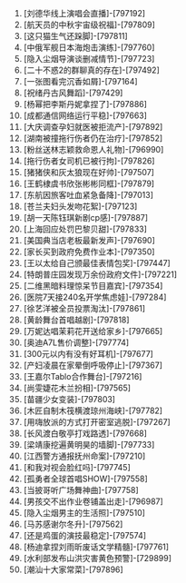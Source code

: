 
1. [刘德华线上演唱会直播]-[797192]
1. [航天员的中秋宇宙级祝福]-[797809]
1. [这只猫生气还跺脚]-[797811]
1. [中俄军舰日本海炮击演练]-[797760]
1. [隐入尘烟导演谈删减情节]-[797723]
1. [二十不惑2的群聊真的存在]-[797492]
1. [一张图看完沉香如屑]-[797164]
1. [祝绪丹古风舞蹈]-[797429]
1. [杨幂把李斯丹妮拿捏了]-[797886]
1. [成都通信网络运行平稳]-[797663]
1. [大庆调查孕妇就医被拒流产]-[797892]
1. [湖南被撞拖行伤者仍在治疗]-[797852]
1. [粉丝送林志颖救命恩人礼物]-[796990]
1. [拖行伤者女司机已被行拘]-[797826]
1. [猪猪侠和灰太狼现在好帅]-[797507]
1. [王鹤棣虞书欣张彬彬同框]-[797879]
1. [东航因旅客吐血紧急备降]-[797013]
1. [苍兰夫妇头发吻花絮]-[797123]
1. [胡一天陈钰琪新剧cp感]-[797887]
1. [上海回应处罚巴黎贝甜]-[797833]
1. [美国典当店老板最新发声]-[797690]
1. [家长买到政府免费作业本]-[797350]
1. [王以太给自己颁最佳表情包奖]-[797447]
1. [特朗普庄园发现万余份政府文件]-[797221]
1. [二维黑暗料理惊呆节目嘉宾]-[797354]
1. [医院7天接240名开学焦虑娃]-[797284]
1. [徐艺洋被全员投票淘汰]-[797861]
1. [黄龄舞台首唱越剧]-[797818]
1. [万妮达唱茉莉花开送给家乡]-[797665]
1. [奥迪A7L售价调整]-[797774]
1. [300元以内有没有好耳机]-[797677]
1. [产妇凌晨在家晕倒呼吸停止]-[797367]
1. [王嘉尔Tablo合作舞台]-[797216]
1. [尚雯婕花木兰扮相]-[797565]
1. [苗疆少女变装]-[797803]
1. [木匠自制木筏横渡琼州海峡]-[797782]
1. [用嗨放派的方式打开密室逃脱]-[797267]
1. [长风渡白敬亭打戏路透]-[797668]
1. [梁靖康挖遍黄明昊的墙脚]-[797733]
1. [江西警方通报抚州命案]-[797210]
1. [和我对视会脸红吗]-[797745]
1. [孤勇者全球首唱SHOW]-[797558]
1. [当披哥听广场舞神曲]-[797758]
1. [男孩交不出作业卷铺盖出走]-[796987]
1. [隐入尘烟男主的生活照]-[797510]
1. [马苏感谢尔冬升]-[797562]
1. [还是鸡蛋的演技最稳定]-[797574]
1. [杨迪拿捏刘雨昕废话文学精髓]-[797761]
1. [水利部发布山洪灾害黄色预警]-[729899]
1. [潮汕十大家常菜]-[797896]